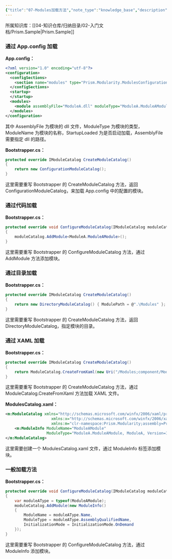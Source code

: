 ```yaml
---
{"title":"07-Modules加载方法","note_type":"knowledge_base","description":"应用程序中如何配置其他模块","tags":["样例代码","Prism","WPF"],"create_time":"2024-07-25","update_time":"2025-02-19","dg-home":false,"dg-publish":true,"aliase":null,"root":"Prism.Sample","permalink":"/04-知识仓库/知识单元/02-入门文档/Prism.Sample/07-Modules加载方法/","dgPassFrontmatter":true,"noteIcon":"","created":"2024-07-25","updated":"2025-02-19"}
---
```



所属知识库：[[04-知识仓库/归纳目录/02-入门文档/Prism.Sample\|Prism.Sample]]

### 通过 App.config 加载

**App.config：**

```xml
<?xml version="1.0" encoding="utf-8"?>
<configuration>
  <configSections>
    <section name="modules" type="Prism.Modularity.ModulesConfigurationSection, Prism.Wpf" />
  </configSections>
  <startup>
  </startup>
  <modules>
    <module assemblyFile="ModuleA.dll" moduleType="ModuleA.ModuleAModule, ModuleA, Version=1.0.0.0, Culture=neutral, PublicKeyToken=null" moduleName="ModuleAModule" startupLoaded="True" />
  </modules>
</configuration>
```

其中 AssemblyFile 为模块的 dll 文件，ModuleType 为模块的类型，ModuleName 为模块的名称，StartupLoaded 为是否启动加载，AssemblyFile 需要指定 dll 的路径。

**Bootstrapper.cs：**

```csharp
protected override IModuleCatalog CreateModuleCatalog()
{
    return new ConfigurationModuleCatalog();
}
```

这里需要重写 Bootstrapper 的 CreateModuleCatalog 方法，返回 ConfigurationModuleCatalog，来加载 App.config 中的配置的模块。

### 通过代码加载

**Bootstrapper.cs：**

```csharp
protected override void ConfigureModuleCatalog(IModuleCatalog moduleCatalog)
{
    moduleCatalog.AddModule<ModuleA.ModuleAModule>();
}
```

这里需要重写 Bootstrapper 的 ConfigureModuleCatalog 方法，通过 AddModule 方法添加模块。

### 通过目录加载

**Bootstrapper.cs：**

```csharp
protected override IModuleCatalog CreateModuleCatalog()
{
    return new DirectoryModuleCatalog() { ModulePath = @".\Modules" };
}
```

这里需要重写 Bootstrapper 的 CreateModuleCatalog 方法，返回 DirectoryModuleCatalog，指定模块的目录。

### 通过 XAML 加载

**Bootstrapper.cs：**

```csharp
protected override IModuleCatalog CreateModuleCatalog()
{
    return ModuleCatalog.CreateFromXaml(new Uri("/Modules;component/ModulesCatalog.xaml", UriKind.Relative));
}
```

这里需要重写 Bootstrapper 的 CreateModuleCatalog 方法，通过 ModuleCatalog.CreateFromXaml 方法加载 XAML 文件。

**ModulesCatalog.xaml：**

```xml
<m:ModuleCatalog xmlns="http://schemas.microsoft.com/winfx/2006/xaml/presentation"
                    xmlns:x="http://schemas.microsoft.com/winfx/2006/xaml"
                    xmlns:m="clr-namespace:Prism.Modularity;assembly=Prism.Wpf">
    <m:ModuleInfo ModuleName="ModuleAModule" 
                  ModuleType="ModuleA.ModuleAModule, ModuleA, Version=1.0.0.0, Culture=neutral, PublicKeyToken=null" />
</m:ModuleCatalog>
  ```

这里需要创建一个 ModulesCatalog.xaml 文件，通过 ModuleInfo 标签添加模块。

### 一般加载方法

**Bootstrapper.cs：**

```csharp
protected override void ConfigureModuleCatalog(IModuleCatalog moduleCatalog)
{
    var moduleAType = typeof(ModuleAModule);
    moduleCatalog.AddModule(new ModuleInfo()
    {
        ModuleName = moduleAType.Name,
        ModuleType = moduleAType.AssemblyQualifiedName,
        InitializationMode = InitializationMode.OnDemand
    });
}
```

这里需要重写 Bootstrapper 的 ConfigureModuleCatalog 方法，通过 ModuleInfo 添加模块。
